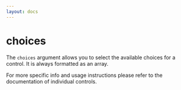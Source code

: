 ```yaml
---
layout: docs
---
```


# choices

The `choices` argument allows you to select the available choices for a control.
It is always formatted as an array.

For more specific info and usage instructions please refer to the documentation of individual controls.
